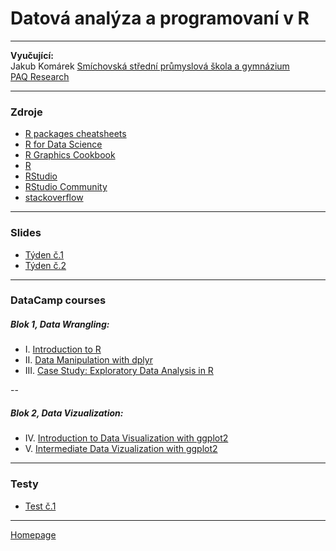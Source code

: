 # Datová analýza a programovaní v R 

--- 

**Vyučující:**  
Jakub Komárek
[Smíchovská střední průmyslová škola a gymnázium](https://www.ssps.cz/)  
[PAQ Research](https://www.paqresearch.cz/) 

--- 

### Zdroje

+ [R packages cheatsheets](https://github.com/JakubKomarek/SSPS/tree/main/R/cheatscheets)
+ [R for Data Science](https://r4ds.had.co.nz/)
+ [R Graphics Cookbook](https://r-graphics.org/)
+ [R](https://www.r-project.org/)
+ [RStudio](https://www.rstudio.com/products/RStudio/)   
+ [RStudio Community](https://community.rstudio.com/) 
+ [stackoverflow](https://stackoverflow.com/tags/r/info) 


--- 

### Slides

+ [Týden č.1](https://github.com/JakubKomarek/SSPS/tree/main/R/slides/R_Week_01.pptx)
+ [Týden č.2](https://github.com/JakubKomarek/SSPS/tree/main/R/slides/R_Week_02.pptx)
 
--- 

### DataCamp courses  

##### Blok 1, Data Wrangling:
+ I. [Introduction to R](https://app.datacamp.com/learn/courses/free-introduction-to-r)
+ II. [Data Manipulation with dplyr](https://app.datacamp.com/learn/courses/data-manipulation-with-dplyr)
+ III. [Case Study: Exploratory Data Analysis in R](https://app.datacamp.com/learn/courses/case-study-exploratory-data-analysis-in-r)
  
--

##### Blok 2, Data Vizualization:
+ IV. [Introduction to Data Visualization with ggplot2](https://app.datacamp.com/learn/courses/introduction-to-data-visualization-with-ggplot2)
+ V. [Intermediate Data Vizualization with ggplot2](https://app.datacamp.com/learn/courses/intermediate-data-visualization-with-ggplot2)

--- 
### Testy 

+ [Test č.1](https://github.com/JakubKomarek/SSPS/tree/main/R/testy)

---

[Homepage](https://jakubkomarek.github.io/SSPS/R/)
